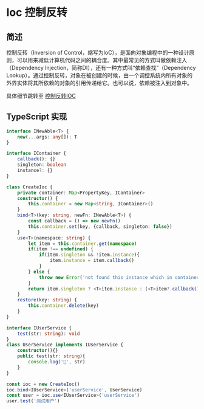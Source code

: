 # Ioc 控制反转

## 简述

控制反转（Inversion of Control，缩写为IoC），是面向对象编程中的一种设计原则，可以用来减低计算机代码之间的耦合度。其中最常见的方式叫做依赖注入（Dependency Injection，简称DI），还有一种方式叫“依赖查找”（Dependency Lookup）。通过控制反转，对象在被创建的时候，由一个调控系统内所有对象的外界实体将其所依赖的对象的引用传递给它。也可以说，依赖被注入到对象中。

具体细节跳转至 [控制反转IOC](/blog/thinking/aop.md#控制反转ioc)

## TypeScript 实现

```ts
interface INewAble<T> {
    new(...args: any[]): T
}

interface IContainer {
    callback(): {}
    singleton: boolean
    instance?: {}
}

class CreateIoc {
    private container: Map<PropertyKey, IContainer>
    constructor() {
        this.container = new Map<string, IContainer>()
    }
    bind<T>(key: string, newFn: INewAble<T>) {
        const callback = () => new newFn()
        this.container.set(key, {callback, singleton: false})
    }
    use<T>(namespace: string) {
        let item = this.container.get(namespace)
        if(item !== undefined) {
            if(item.singleton && !item.instance){
                item.instance = item.callback()
            }
        } else {
            throw new Error('not found this instance which in container');
        }
        return item.singleton ? <T>item.instance : (<T>item?.callback())
    }
    restore(key: string) {
        this.container.delete(key)
    }
}

interface IUserService {
    test(str: string): void
}
class UserService implements IUserService {
    constructor(){}
    public test(str: string){
        console.log('🍊', str)
    }
}

const ioc = new CreateIoc()
ioc.bind<IUserService>('userService', UserService)
const user = ioc.use<IUserService>('userService')
user.test('测试用户')
```
